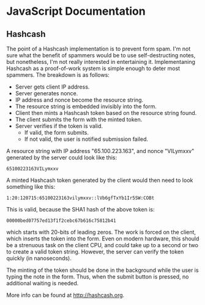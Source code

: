 JavaScript Documentation
========================

Hashcash
--------

The point of a Hashcash implementation is to prevent form spam. I'm not
sure what the benefit of spammers would be to use self-destructing notes,
but nonetheless, I'm not really interested in entertaining it.
Implementaning Hashcash as a proof-of-work system is simple enough to
deter most spammers. The breakdown is as follows:

* Server gets client IP address.
* Server generates nonce.
* IP address and nonce become the resource string.
* The resource string is embedded invisibly into the form.
* Client then mints a Hashcash token based on the resource string found.
* The client submits the form with the minted token.
* Server verifies if the token is valid.
    * If valid, the form submits.
    * If not valid, the user is notified submission failed.

A resource string with IP address "65.100.223.163", and nonce "VILymxxv"
generated by the server could look like this:

    65100223163VILymxxv

A minted Hashcash token generated by the client would then need to look
something like this:

    1:20:120715:65100223163vilymxxv::lVb6gfTxYb1Ir5SW:COBt

This is valid, because the SHA1 hash of the above token is:

    00000bed07757ed13f1f2cebc67b616c75812b41

which starts with 20-bits of leading zeros. The work is forced on the
client, which inserts the token into the form. Even on modern hardware,
this should be a strenuous task on the client CPU, and could take up to a
second or two to create a valid token string. However, the server can
verify the token quickly (in nanoseconds).

The minting of the token should be done in the background while the user is
typing the note in the form. Thus, when the submit button is pressed, no
additional waiting is needed.

More info can be found at http://hashcash.org.
